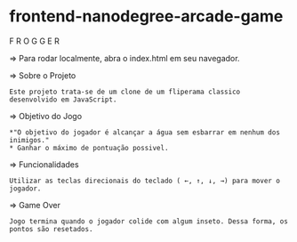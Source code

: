 frontend-nanodegree-arcade-game
===============================
F R O G G E R

=> Para rodar localmente, abra o index.html em seu navegador.


=> Sobre o Projeto

    Este projeto trata-se de um clone de um fliperama classico desenvolvido em JavaScript.


=> Objetivo do Jogo

    *"O objetivo do jogador é alcançar a água sem esbarrar em nenhum dos inimigos."
    * Ganhar o máximo de pontuação possivel. 


=> Funcionalidades

    Utilizar as teclas direcionais do teclado ( ←, ↑, ↓, →) para mover o jogador.


=> Game Over

    Jogo termina quando o jogador colide com algum inseto. Dessa forma, os pontos são resetados.

